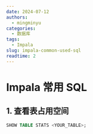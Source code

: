 ```yaml
---
date: 2024-07-12
authors:
  - mingminyu
categories:
  - 数据库
tags:
  - Impala
slug: impala-common-used-sql
readtime: 2
---
```


# Impala 常用 SQL

## 1. 查看表占用空间

```sql
SHOW TABLE STATS <YOUR_TABLE>;
```
